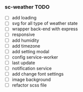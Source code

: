### sc-weather TODO
- [ ] add loading
- [ ] svg for all type of weather state
- [ ] wrapper back-end with express
- [ ] responsive
- [ ] add humidity
- [ ] add timezone
- [ ] add setting modal
- [ ] config service-worker
- [ ] last update
- [ ] notification service
- [ ] add change font settings
- [ ] image background
- [ ] refactor scss file
